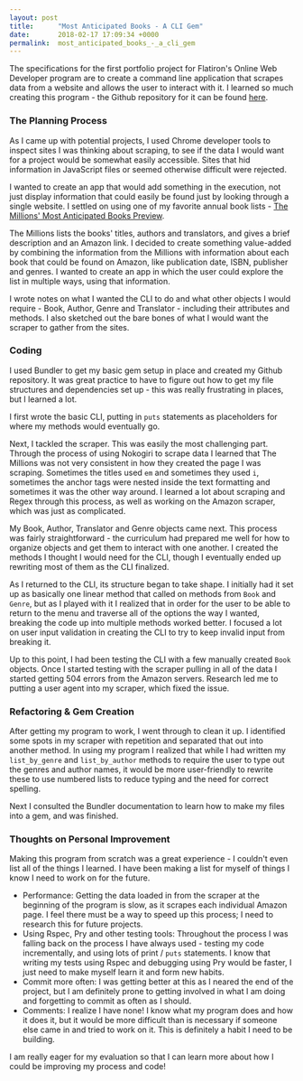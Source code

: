 ```yaml
---
layout: post
title:      "Most Anticipated Books - A CLI Gem"
date:       2018-02-17 17:09:34 +0000
permalink:  most_anticipated_books_-_a_cli_gem
---
```



The specifications for the first portfolio project for Flatiron's Online Web Developer program are to create a command line application that scrapes data from a website and allows the user to interact with it.  I learned so much creating this program - the Github repository for it can be found [here](https://github.com/rhiannoncs/most-anticipated-books-cli-gem).

### The Planning Process

As I came up with potential projects, I used Chrome developer tools to inspect sites I was thinking about scraping, to see if the data I would want for a project would be somewhat easily accessible. Sites that hid information in JavaScript files or seemed otherwise difficult were rejected.

I wanted to create an app that would add something in the execution, not just display information that could easily be found just by looking through a single website. I settled on using one of my favorite annual book lists - [The Millions' Most Anticipated Books Preview](https://themillions.com/2018/01/most-anticipated-the-great-2018-book-preview.html). 

The Millions lists the books' titles, authors and translators, and gives a brief description and an Amazon link. I decided to create something value-added by combining the information from the Millions with information about each book that could be found on Amazon, like publication date, ISBN, publisher and genres. I wanted to create an app in which the user could explore the list in multiple ways, using that information.

I wrote notes on what I wanted the CLI to do and what other objects I would require - Book, Author, Genre and Translator - including their attributes and methods. I also sketched out the bare bones of what I would want the scraper to gather from the sites.

### Coding

I used Bundler to get my basic gem setup in place and created my Github repository. It was great practice to have to figure out how to get my file structures and dependencies set up - this was really frustrating in places, but I learned a lot.

I first wrote the basic CLI, putting in `puts` statements as placeholders for where my methods would eventually go.

Next, I tackled the scraper. This was easily the most challenging part. Through the process of using Nokogiri to scrape data I learned that The Millions was not very consistent in how they created the page I was scraping. Sometimes the titles used `em` and sometimes they used `i`, sometimes the anchor tags were nested inside the text formatting and sometimes it was the other way around. I learned a lot about scraping and Regex through this process, as well as working on the Amazon scraper, which was just as complicated.

My Book, Author, Translator and Genre objects came next. This process was fairly straightforward - the curriculum had prepared me well for how to organize objects and get them to interact with one another. I created the methods I thought I would need for the CLI, though I eventually ended up rewriting most of them as the CLI finalized.

As I returned to the CLI, its structure began to take shape. I initially had it set up as basically one linear method that called on methods from `Book` and `Genre`, but as I played with it I realized that in order for the user to be able to return to the menu and traverse all of the options the way I wanted, breaking the code up into multiple methods worked better. I focused a lot on user input validation in creating the CLI to try to keep invalid input from breaking it.

Up to this point, I had been testing the CLI with a few manually created `Book` objects. Once I started testing with the scraper pulling in all of the data I started getting 504 errors from the Amazon servers. Research led me to putting a user agent into my scraper, which fixed the issue.

### Refactoring & Gem Creation

After getting my program to work, I went through to clean it up. I identified some spots in my scraper with repetition and separated that out into another method.  In using my program I realized that while I had written my `list_by_genre` and `list_by_author` methods to require the user to type out the genres and author names, it would be more user-friendly to rewrite these to use numbered lists to reduce typing and the need for correct spelling.

Next I consulted the Bundler documentation to learn how to make my files into a gem, and was finished.

### Thoughts on Personal Improvement

Making this program from scratch was a great experience - I couldn't even list all of the things I learned. I have been making a list for myself of things I know I need to work on for the future.

* Performance: Getting the data loaded in from the scraper at the beginning of the program is slow, as it scrapes each individual Amazon page. I feel there must be a way to speed up this process; I need to research this for future projects.
* Using Rspec, Pry and other testing tools: Throughout the process I was falling back on the process I have always used - testing my code incrementally, and using lots of print / `puts` statements. I know that writing my tests using Rspec and debugging using Pry would be faster, I just need to make myself learn it and form new habits.
* Commit more often: I was getting better at this as I neared the end of the project, but I am definitely prone to getting involved in what I am doing and forgetting to commit as often as I should.
* Comments: I realize I have none! I know what my program does and how it does it, but it would be more difficult than is necessary if someone else came in and tried to work on it. This is definitely a habit I need to be building.

I am really eager for my evaluation so that I can learn more about how I could be improving my process and code!
